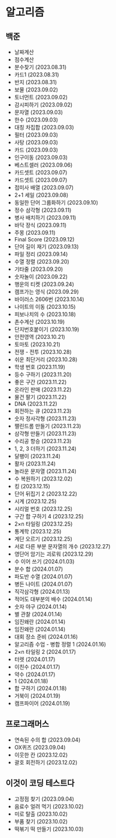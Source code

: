 # 알고리즘<br/>
## 백준<br/>
* 날짜계산
* 점수계산
* 분수찾기 (2023.08.31)
* 카드1 (2023.08.31)
* 반지 (2023.08.31)
* 보물 (2023.09.02)
* 토너먼트 (2023.09.02)
* 감시피하기 (2023.09.02)
* 문자열 (2023.09.03)
* 한수 (2023.09.03)
* 대칭 차집합 (2023.09.03)
* 필터 (2023.09.03)
* 사탕 (2023.09.03)
* 카드 (2023.09.03)
* 인구이동 (2023.09.03)
* 베스트셀러 (2023.09.06)
* 카드셋트 (2023.09.07)
* 카드셋트 (2023.09.07)
* 접미사 배열 (2023.09.07)
* 2+1 세일 (2023.09.08)
* 동일한 단어 그룹화하기 (2023.09.10)
* 정수 삼각형 (2023.09.11)
* 병사 배치하기 (2023.09.11)
* 바닥 장식 (2023.09.11)
* 주몽 (2023.09.11)
* Final Score (2023.09.12)
* 단어 길이 재기 (2023.09.13)
* 파일 정리 (2023.09.14)
* 수열 정렬 (2023.09.20)
* 기타줄 (2023.09.20)
* 숫자놀이 (2023.09.22)
* 행운의 티켓 (2023.09.24)
* 캠프가는 영식 (2023.09.29)
* 바이러스 2606번 (2023.10.14)
* 나이트의 이동 (2023.10.15)
* 피보나치의 수 (2023.10.18)
* 촌수계산 (2023.10.19)
* 단지번호붙이기 (2023.10.19)
* 안전영역 (2023.10.21)
* 토마토 (2023.10.21)
* 전쟁 - 전투 (2023.10.28)
* 쉬운 최단거리 (2023.10.28)
* 학생 번호 (2023.11.19)
* 등수 구하기 (2023.11.20)
* 좋은 구간 (2023.11.22)
* 온라인 판매 (2023.11.22)
* 물건 팔기 (2023.11.22)
* DNA (2023.11.22)
* 회전하는 큐 (2023.11.23)
* 숫자 정사각형 (2023.11.23)
* 팰린드롬 만들기 (2023.11.23)
* 삼각형 만들기 (2023.11.23)
* 수리공 항승 (2023.11.23)
* 1, 2, 3 더하기 (2023.11.24)
* 달팽이 (2023.11.24)
* 활자 (2023.11.24)
* 놀라운 문자열 (2023.11.24)
* 수 복원하기 (2023.12.02)
* 킹 (2023.12.15)
* 단어 뒤집기 2 (2023.12.22)
* 시계 (2023.12.25)
* 시리얼 번호 (2023.12.25)
* 구간 합 구하기 4 (2023.12.25)
* 2×n 타일링 (2023.12.25)
* 통계학 (2023.12.25)
* 계단 오르기 (2023.12.25)
* 서로 다른 부분 문자열의 개수 (2023.12.27)
* 영단어 암기는 괴로워 (2023.12.29)
* 수 이어 쓰기 (2024.01.03)
* 분수 합 (2024.01.07)
* 파도반 수열 (2024.01.07)
* 병든 나이트 (2024.01.07)
* 직각삼각형 (2024.01.13)
* 적어도 대부분의 배수 (2024.01.14)
* 숫자 야구 (2024.01.14)
* 별 관찰 (2024.01.14) 
* 임진왜란 (2024.01.14) 
* 임진왜란 (2024.01.14) 
* 대회 장소 준비 (2024.01.16) 
* 알고리즘 수업 - 병합 정렬 1 (2024.01.16) 
* 2×n 타일링 2 (2024.01.17) 
* 터렛 (2024.01.17) 
* 이친수 (2024.01.17) 
* 약수 (2024.01.17) 
* 1 (2024.01.18) 
* 합 구하기 (2024.01.18) 
* 거북이 (2024.01.19) 
* 캠프파이어 (2024.01.19) 
## 프로그래머스
* 연속된 수의 합 (2023.09.04)
* OX퀴즈 (2023.09.04)
* 이웃한 칸 (2023.12.02)
* 괄호 회전하기 (2023.12.02)
## 이것이 코딩 테스트다
* 고정점 찾기 (2023.09.04)
* 음료수 얼려 먹기 (2023.10.02)
* 미로 탈출 (2023.10.02)
* 부품 찾기 (2023.10.02)
* 떡볶기 떡 만들기 (2023.10.03)